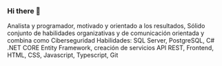 ### Hi there 👋

<!--
**joseQuixchan/JoseQuixchan** is a ✨ _special_ ✨ repository because its `README.md` (this file) appears on your GitHub profile.

Analista y programador, motivado y orientado a los resultados, 
Sólido conjunto de habilidades organizativas y de comunicación orientada y combina como Ciberseguridad
Habilidades: SQL Server, Postgres, C# .NET CORE Entity Framework, creación de servicios API REST, Frontend, HTML, CSS, Javascript, Typescript, Git
-->
Analista y programador, motivado y orientado a los resultados, Sólido conjunto de habilidades organizativas y de comunicación orientada y combina como Ciberseguridad
Habilidades: SQL Server, PostgreSQL, C# .NET CORE Entity Framework, creación de servicios API REST, Frontend, HTML, CSS, Javascript, Typescript, Git
